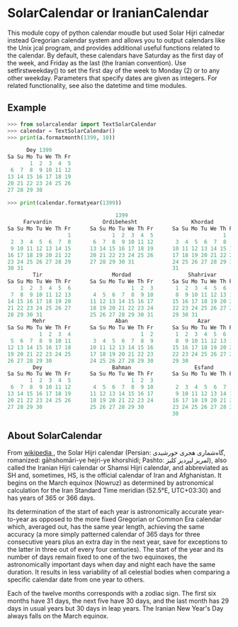 # SolarCalendar or IranianCalendar

This module copy of python calendar moudle but used Solar Hijri calnedar instead  Gregorian calendar system and allows you to output calendars like the Unix jcal program, and provides additional useful functions related
to the calendar. By default, these calendars have Saturday as the first day of the week, and Friday as the last (the
Iranian convention). Use setfirstweekday() to set the first day of the week to Monday (2) or to any other weekday.
Parameters that specify dates are given as integers. For related functionality, see also the datetime and time modules.


## Example
```python
>>> from solarcalendar import TextSolarCalendar
>>> calendar = TextSolarCalendar()
>>> print(a.formatmonth(1399, 10))

      Dey 1399
Sa Su Mo Tu We Th Fr
       1  2  3  4  5
 6  7  8  9 10 11 12
13 14 15 16 17 18 19
20 21 22 23 24 25 26
27 28 29 30

>>> print(calendar.formatyear(1399))

                                  1399
     Farvardin                Ordibehesht                 Khordad
Sa Su Mo Tu We Th Fr      Sa Su Mo Tu We Th Fr      Sa Su Mo Tu We Th Fr
                   1             1  2  3  4  5                      1  2
 2  3  4  5  6  7  8       6  7  8  9 10 11 12       3  4  5  6  7  8  9
 9 10 11 12 13 14 15      13 14 15 16 17 18 19      10 11 12 13 14 15 16
16 17 18 19 20 21 22      20 21 22 23 24 25 26      17 18 19 20 21 22 23
23 24 25 26 27 28 29      27 28 29 30 31            24 25 26 27 28 29 30
30 31                                               31
        Tir                      Mordad                  Shahrivar
Sa Su Mo Tu We Th Fr      Sa Su Mo Tu We Th Fr      Sa Su Mo Tu We Th Fr
    1  2  3  4  5  6                   1  2  3       1  2  3  4  5  6  7
 7  8  9 10 11 12 13       4  5  6  7  8  9 10       8  9 10 11 12 13 14
14 15 16 17 18 19 20      11 12 13 14 15 16 17      15 16 17 18 19 20 21
21 22 23 24 25 26 27      18 19 20 21 22 23 24      22 23 24 25 26 27 28
28 29 30 31               25 26 27 28 29 30 31      29 30 31
        Mehr                      Aban                      Azar
Sa Su Mo Tu We Th Fr      Sa Su Mo Tu We Th Fr      Sa Su Mo Tu We Th Fr
          1  2  3  4                      1  2       1  2  3  4  5  6  7
 5  6  7  8  9 10 11       3  4  5  6  7  8  9       8  9 10 11 12 13 14
12 13 14 15 16 17 18      10 11 12 13 14 15 16      15 16 17 18 19 20 21
19 20 21 22 23 24 25      17 18 19 20 21 22 23      22 23 24 25 26 27 28
26 27 28 29 30            24 25 26 27 28 29 30      29 30
        Dey                      Bahman                    Esfand
Sa Su Mo Tu We Th Fr      Sa Su Mo Tu We Th Fr      Sa Su Mo Tu We Th Fr
       1  2  3  4  5                   1  2  3                         1
 6  7  8  9 10 11 12       4  5  6  7  8  9 10       2  3  4  5  6  7  8
13 14 15 16 17 18 19      11 12 13 14 15 16 17       9 10 11 12 13 14 15
20 21 22 23 24 25 26      18 19 20 21 22 23 24      16 17 18 19 20 21 22
27 28 29 30               25 26 27 28 29 30         23 24 25 26 27 28 29
                                                    30
```
## About SolarCalendar

From <a href=https://en.wikipedia.org/wiki/Solar_Hijri_calendar> wikipedia </a>, the Solar Hijri calendar (Persian: گاه‌شماری هجری خورشیدی, romanized: gāhshomāri-ye hejri-ye khorshidi; Pashto: لمريز
لېږدیز کلیز), also called the Iranian Hijri calendar or Shamsi Hijri calendar, and abbreviated as SH and, sometimes, HS,
is the official calendar of Iran and Afghanistan. It begins on the March equinox (Nowruz) as determined by astronomical
calculation for the Iran Standard Time meridian (52.5°E, UTC+03:30) and has years of 365 or 366 days.

Its determination of the start of each year is astronomically accurate year-to-year as opposed to the more fixed
Gregorian or Common Era calendar which, averaged out, has the same year length, achieving the same accuracy (a more
simply patterned calendar of 365 days for three consecutive years plus an extra day in the next year, save for
exceptions to the latter in three out of every four centuries). The start of the year and its number of days remain
fixed to one of the two equinoxes, the astronomically important days when day and night each have the same duration. It
results in less variability of all celestial bodies when comparing a specific calendar date from one year to others.

Each of the twelve months corresponds with a zodiac sign. The first six months have 31 days, the next five have 30 days,
and the last month has 29 days in usual years but 30 days in leap years. The Iranian New Year's Day always falls on the
March equinox.
